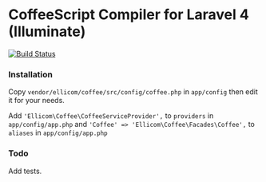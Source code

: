 # CoffeeScript Compiler for Laravel 4 (Illuminate)

[![Build Status](https://travis-ci.org/Ellicom/coffee.png)](https://travis-ci.org/Ellicom/coffee)

### Installation

Copy `vendor/ellicom/coffee/src/config/coffee.php` in `app/config` then edit it for your needs.

Add `'Ellicom\Coffee\CoffeeServiceProvider',` to `providers` in `app/config/app.php`
and `'Coffee' => 'Ellicom\Coffee\Facades\Coffee',` to `aliases` in `app/config/app.php`

### Todo

Add tests.